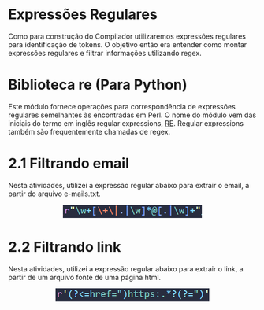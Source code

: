 # Expressões Regulares
Como para construção do Compilador utilizaremos expressões regulares para identificação de tokens. O objetivo então era entender como montar expressões regulares e filtrar informações utilizando regex.

# Biblioteca re (Para Python)
Este módulo fornece operações para correspondência de expressões regulares semelhantes às encontradas em Perl. O nome do módulo vem das iniciais do termo em inglês regular expressions, <a href="https://docs.python.org/pt-br/3/library/re.html">RE</a>. Regular expressions também são frequentemente chamadas de regex.

# 2.1 Filtrando email 
Nesta atividades, utilizei a expressão regular abaixo para extrair o email, a partir do arquivo e-mails.txt.

<p align="center">
    <img src="img/expressao_regular_email.png" />
</p>

# 2.2 Filtrando link
Nesta atividades, utilizei a expressão regular abaixo para extrair o link, a partir de um arquivo fonte de uma página html.

<p align="center">
    <img src="img/expressao_regular_link.png" />
</p>